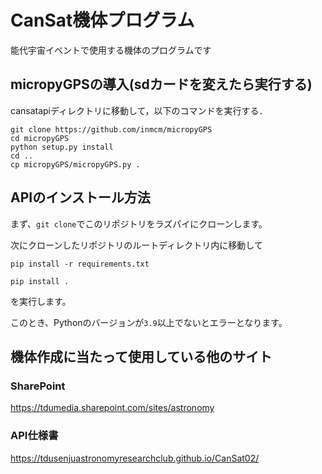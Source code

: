# CanSat機体プログラム

能代宇宙イベントで使用する機体のプログラムです

## micropyGPSの導入(sdカードを変えたら実行する)
cansatapiディレクトリに移動して，以下のコマンドを実行する．
```shell
git clone https://github.com/inmcm/micropyGPS
cd micropyGPS
python setup.py install
cd ..
cp micropyGPS/micropyGPS.py .
```

## APIのインストール方法

まず、`git clone`でこのリポジトリをラズパイにクローンします。

次にクローンしたリポジトリのルートディレクトリ内に移動して

```shell
pip install -r requirements.txt

pip install .
```
を実行します。

このとき、Pythonのバージョンが`3.9`以上でないとエラーとなります。  

## 機体作成に当たって使用している他のサイト

### SharePoint

<https://tdumedia.sharepoint.com/sites/astronomy>

### API仕様書

<https://tdusenjuastronomyresearchclub.github.io/CanSat02/>


